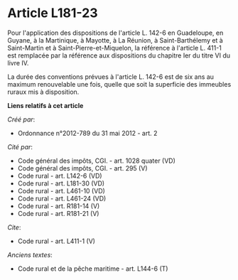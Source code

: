 # Article L181-23

Pour l'application des dispositions de l'article L. 142-6 en Guadeloupe, en Guyane, à la Martinique, à Mayotte, à La Réunion,
à Saint-Barthélemy et à Saint-Martin et à Saint-Pierre-et-Miquelon, la référence à l'article L. 411-1 est remplacée par la
référence aux dispositions du chapitre Ier du titre VI du livre IV. 

La durée des conventions prévues à l'article L. 142-6 est de six ans au maximum renouvelable une fois, quelle que soit la
superficie des immeubles ruraux mis à disposition.

**Liens relatifs à cet article**

_Créé par_:

  - Ordonnance n°2012-789 du 31 mai 2012 - art. 2

_Cité par_:

  - Code général des impôts, CGI. - art. 1028 quater (VD)
  - Code général des impôts, CGI. - art. 295 (V)
  - Code rural - art. L142-6 (VD)
  - Code rural - art. L181-30 (VD)
  - Code rural - art. L461-10 (VD)
  - Code rural - art. L461-24 (VD)
  - Code rural - art. R181-14 (V)
  - Code rural - art. R181-21 (V)

_Cite_:

  - Code rural - art. L411-1 (V)

_Anciens textes_:

  - Code rural et de la pêche maritime - art. L144-6 (T)
